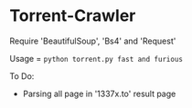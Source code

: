 # Torrent-Crawler

Require 'BeautifulSoup', 'Bs4' and 'Request'

Usage = `python torrent.py fast and furious`

To Do:
- Parsing all page in '1337x.to' result page
